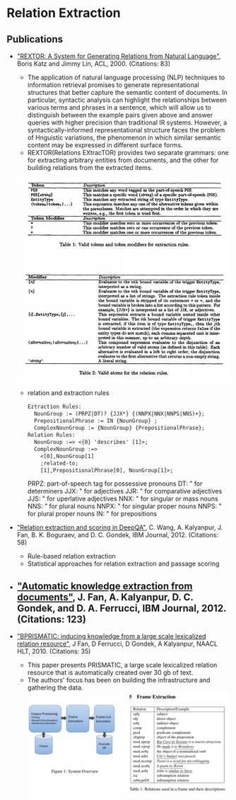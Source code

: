 # Relation Extraction

## Publications
- ["REXTOR: A System for Generating Relations from Natural Language"](http://www.anthology.aclweb.org/W/W00/W00-1107.pdf), Boris Katz and Jimmy Lin, ACL, 2000. (Citations: 83)
  - The application of natural language processing (NLP) techniques to information retrieval promises to generate representational structures that better capture the semantic content of documents. 
  In particular, syntactic analysis can highlight the relationships between various terms and phrases in a sentence, which will allow us to distinguish between the example pairs given above and answer queries with higher precision than traditional IR systems. 
  However, a syntactically-informed representational structure faces the problem of Hnguistic variations, the phenomenon in which similar semantic content may be expressed in different surface forms.  
  - REXTOR(Relations EXtracTOR) provides two separate grammars: one for extracting arbitrary entities from documents, and the other for building relations from the extracted items. 
  
  ![](images/img-001.png)
  
  - relation and extraction rules
    ```
    Eztraction Rules:
      NounGroup := (PRPZ|DT)? {JJX*} {(NNPX|NNX|NNPS|NNS)+};
      PrepositionalPhrase := IN {NounGroup} ;
      ComplexNounGroup := {NounGroup} {PrepositionalPhrase};
    Relation Rules:
      NounGroup :=> <{0} 'describes' [1]>;
      ComplexNounGroup :=>
        <[0],NounGroup[1]
        ;related-to;
        [1],PrepositionalPhrase[0], NounGroup[1]>; 
    ```
    PRPZ: part-of-speech tag for possessive pronouns
    DT: " for determiners
    JJX: " for adjectives
    JJR: " for comparative adjectives
    JJS: " for uperlative adjectives
    NNX: " for singular or mass nouns
    NNS: " for plural nouns
    NNPX: " for singular proper nouns
    NNPS: " for plural proper nouns
    IN: " for prepositions
    
- ["Relation extraction and scoring in DeepQA"](http://brenocon.com/watson_special_issue/09%20relation%20extraction%20and%20scoring.pdf), C. Wang, A. Kalyanpur, J. Fan, B. K. Boguraev, and D. C. Gondek, IBM Journal, 2012. (Citations: 58)
  - Rule-based relation extraction
  - Statistical approaches for relation extraction and passage scoring

- ["Automatic knowledge extraction from documents"](http://brenocon.com/watson_special_issue/05%20automatic%20knowledge%20extration.pdf), J. Fan, A. Kalyanpur, D. C. Gondek, and D. A. Ferrucci, IBM Journal, 2012. (Citations: 123)
  - 
  
- ["BPRISMATIC: inducing knowledge from a large scale lexicalized relation resource"](https://dl.acm.org/citation.cfm?id=1866790), J Fan, D Ferrucci, D Gondek, A Kalyanpur, NAACL HLT, 2010. (Citations: 35)
  - This paper presents PRISMATIC, a large scale lexicalized relation resource that is automatically created over 30 gb of text.
  - The authors' focus has been on building the infrastructure and gathering the data.
  ![](images/img-002.png)
